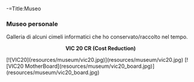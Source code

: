 -=Title:Museo
### Museo personale
Galleria di alcuni cimeli informatici che ho conservato/raccolto nel tempo.

<p><center><b>VIC 20 CR (Cost Reduction)</b></center></p>
[![VIC20](resources/museum/vic20.jpg)](resources/museum/vic20.jpg)  
[![VIC20 MotherBoard](resources/museum/vic20_board.jpg)](resources/museum/vic20_board.jpg)